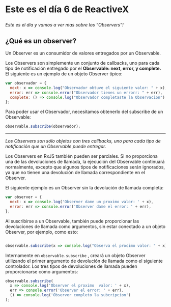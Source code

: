 # Este es el día 6 de ReactiveX

###

_Este es el día y vamos a ver mas sobre los “Observers”!_

## ¿Qué es un observer?

Un Observer es un consumidor de valores entregados por un Observable.

Los Observers son simplemente un conjunto de callbacks, uno para cada tipo de notificación entregado por el **Observable: next, error, y complete.** El siguiente es un ejemplo de un objeto Observer típico:

```js
var observador = {
  next: x => console.log("Observador obtuve el siguiente valor: " + x),
  error: err => console.error("Observador tienes un errorr: " + err),
  complete: () => console.log("Observador completaste la Observacion")
};
```
Para poder usar el Observador, necesitamos obtenerlo del subscribe de un Observable:

```js 
observable.subscribe(observador);
```
****
*Los Observers son sólo objetos con tres callbacks, uno para cada tipo de notificación que un Observable puede entregar.*

Los Observers en RxJS también pueden ser parciales. Si no proporciona una de las devoluciones de llamada, la ejecución del Observable continuará normalmente, excepto que algunos tipos de notificaciones serán ignorados, ya que no tienen una devolución de llamada correspondiente en el Observer.

El siguiente ejemplo es un Observer sin la devolución de llamada completa:

```js
var observer = {
  next: x => console.log('Observer dame un proximo valor: ' + x),
  error: err => console.error('Observer dame el error: ' + err),
};

```
Al suscribirse a un Observable, también puede proporcionar las devoluciones de llamada como argumentos, sin estar conectado a un objeto Observer, por ejemplo, como esto:

```js

observable.subscribe(x => console.log("Observa el procimo valor: " + x));

```

Internamente en ```observable.subscribe``` , creará un objeto Observer utilizando el primer argumento de devolución de llamada como el siguiente controlador. Los tres tipos de devoluciones de llamada pueden proporcionarse como argumentos:

```js
observable.subscribe(
  x => console.log('Observer el proximo  valor: ' + x),
  err => console.error('Observer el error: ' + err),
  () => console.log('Observer completo la subcripcion')
);
```
